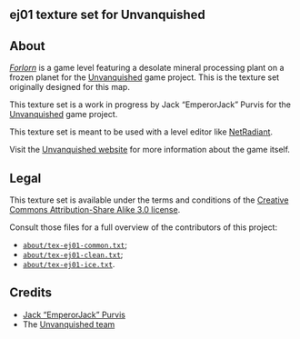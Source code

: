 ej01 texture set for Unvanquished
---------------------------------


About
-----

[_Forlorn_](https://github.com/UnvanquishedAssets/map-forlorn_src.dpkdir) is a game level featuring a desolate mineral processing plant on a frozen planet for the [Unvanquished](https://unvanquished.net) game project. This is the texture set originally designed for this map.

This texture set is a work in progress by Jack “EmperorJack” Purvis for the [Unvanquished](https://unvanquished.net) game project.

This texture set is meant to be used with a level editor like [NetRadiant](https://netradiant.gitlab.io/).

Visit the [Unvanquished website](https://unvanquished.net/) for more information about the game itself.


Legal
-----

This texture set is available under the terms and conditions of the [Creative Commons Attribution-Share Alike 3.0 license](https://creativecommons.org/licenses/by-sa/3.0).

Consult those files for a full overview of the contributors of this project:

- [`about/tex-ej01-common.txt`](about/tex-ej01-common.txt);
- [`about/tex-ej01-clean.txt`](about/tex-ej01-clean.txt);
- [`about/tex-ej01-ice.txt`](about/tex-ej01-ice.txt).


Credits
-------

- [Jack “EmperorJack” Purvis](https://www.behance.net/jackpurvis)
- The [Unvanquished team](https://unvanquished.net/about/)
